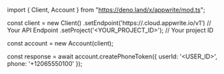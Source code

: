 import { Client, Account } from "https://deno.land/x/appwrite/mod.ts";

const client = new Client()
    .setEndpoint('https://<REGION>.cloud.appwrite.io/v1') // Your API Endpoint
    .setProject('<YOUR_PROJECT_ID>'); // Your project ID

const account = new Account(client);

const response = await account.createPhoneToken({
    userId: '<USER_ID>',
    phone: '+12065550100'
});
